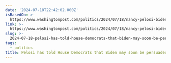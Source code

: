 ```yaml
---
date: '2024-07-18T22:42:02.000Z'
isBasedOn: >-
  https://www.washingtonpost.com/politics/2024/07/18/nancy-pelosi-biden-close-to-dropping-out/?utm_campaign=wp_main&utm_medium=social&utm_source=twitter
link: >-
  https://www.washingtonpost.com/politics/2024/07/18/nancy-pelosi-biden-close-to-dropping-out/?utm_campaign=wp_main&utm_medium=social&utm_source=twitter
slug: >-
  2024-07-18-pelosi-has-told-house-democrats-that-biden-may-soon-be-persuaded-to-exit-ra
tags:
  - politics
title: Pelosi has told House Democrats that Biden may soon be persuaded to exit ra
---
```

 

